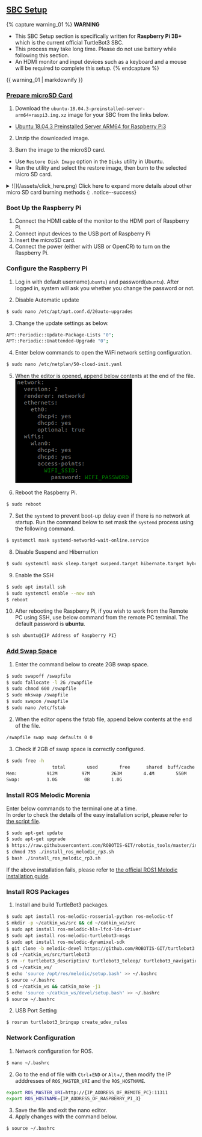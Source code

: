 
<div style="counter-reset: h1 3"></div>
<div style="counter-reset: h2 1"></div>

## [SBC Setup](#sbc-setup)

{% capture warning_01 %}
**WARNING**
- This SBC Setup section is specifically written for **Raspberry Pi 3B+** which is the current official TurtleBot3 SBC.
- This process may take long time. Please do not use battery while following this section.
- An HDMI monitor and input devices such as a keyboard and a mouse will be required to complete this setup.
{% endcapture %}
<div class="notice--danger">{{ warning_01 | markdownify }}</div>

### [Prepare microSD Card](#prepare-microsd-card)
1. Download the `ubuntu-18.04.3-preinstalled-server-arm64+raspi3.img.xz` image for your SBC from the links below.
  - [Ubuntu 18.04.3 Preinstalled Server ARM64 for Raspberry Pi3](http://old-releases.ubuntu.com/releases/18.04.3/ubuntu-18.04.3-preinstalled-server-arm64+raspi3.img.xz)

2. Unzip the downloaded image.

3. Burn the image to the microSD card.
  - Use `Restore Disk Image` option in the `Disks` utility in Ubuntu.
  - Run the utility and select the restore image, then burn to the selected micro SD card.
<details>
<summary id="summary_for_foreins" style="outline: inherit;">
![](/assets/click_here.png) Click here to expand more details about other micro SD card burning methods
{: .notice--success}
</summary>
- You can use the [etcher.io](https://etcher.io/) to burn the image.
- You can also use 'dd' command in Linux or use application 'win32 Disk Imager' in Windows. For a complete guide, refer to the instruction for [Linux](https://elinux.org/RPi_Easy_SD_Card_Setup#Using_the_Linux_command_line) or [Windows](https://elinux.org/RPi_Easy_SD_Card_Setup#Using_the_Win32DiskImager_program).
</details>


### Boot Up the Raspberry Pi
1. Connect the HDMI cable of the monitor to the HDMI port of Raspberry Pi.
2. Connect input devices to the USB port of Raspberry Pi
3. Insert the microSD card.
4. Connect the power (either with USB or OpenCR) to turn on the Raspberry Pi.

### Configure the Raspberry Pi
1. Log in with default username(`ubuntu`) and password(`ubuntu`). After logged in, system will ask you whether you change the password or not.

2. Disable Automatic update
  ```bash
$ sudo nano /etc/apt/apt.conf.d/20auto-upgrades
  ```

3. Change the update settings as below.
  ```bash
APT::Periodic::Update-Package-Lists "0";
APT::Periodic::Unattended-Upgrade "0";
  ```

4. Enter below commands to open the WiFi network setting configuration.
  ```bash
$ sudo nano /etc/netplan/50-cloud-init.yaml
  ```

5. When the editor is opened, append below contents at the end of the file.  
  ![](/assets/images/platform/turtlebot3/setup/ros2_sbc_netcfg.png)

6. Reboot the Raspberry Pi.
  ```bash
$ sudo reboot
  ```

7. Set the `systemd` to prevent boot-up delay even if there is no network at startup. Run the command below to set mask the `systemd` process using the following command.
```bash
$ systemctl mask systemd-networkd-wait-online.service
```

8. Disable Suspend and Hibernation
  ```bash
$ sudo systemctl mask sleep.target suspend.target hibernate.target hybrid-sleep.target
  ```

9. Enable the SSH
  ```bash
$ sudo apt install ssh
$ sudo systemctl enable --now ssh
$ reboot
  ```

10. After rebooting the Raspberry Pi, if you wish to work from the Remote PC using SSH, use below command from the remote PC terminal. The default password is **ubuntu**.
  ```bash
$ ssh ubuntu@{IP Address of Raspberry PI}
  ```

### [Add Swap Space](#add-swap-space)
1. Enter the command below to create 2GB swap space.  
  ```bash
$ sudo swapoff /swapfile
$ sudo fallocate -l 2G /swapfile
$ sudo chmod 600 /swapfile
$ sudo mkswap /swapfile
$ sudo swapon /swapfile
$ sudo nano /etc/fstab
  ```

2. When the editor opens the fstab file, append below contents at the end of the file.
  ```bash
/swapfile swap swap defaults 0 0
  ```

3. Check if 2GB of swap space is correctly configured.
```bash
$ sudo free -h
                 total        used        free      shared  buff/cache   available
Mem:           912M         97M        263M        4.4M        550M        795M
Swap:          1.0G          0B        1.0G
```

### Install ROS Melodic Morenia

Enter below commands to the terminal one at a time.  
In order to check the details of the easy installation script, please refer to [the script file](https://raw.githubusercontent.com/ROBOTIS-GIT/robotis_tools/master/install_ros_melodic_rp3.sh).  
```bash
$ sudo apt-get update
$ sudo apt-get upgrade
$ https://raw.githubusercontent.com/ROBOTIS-GIT/robotis_tools/master/install_ros_melodic_rp3.sh
$ chmod 755 ./install_ros_melodic_rp3.sh
$ bash ./install_ros_melodic_rp3.sh
```

If the above installation fails, please refer to [the official ROS1 Melodic installation guide](http://wiki.ros.org/melodic/Installation/Ubuntu).

### Install ROS Packages
1. Install and build TurtleBot3 packages.
  ```bash
$ sudo apt install ros-melodic-rosserial-python ros-melodic-tf
$ mkdir -p ~/catkin_ws/src && cd ~/catkin_ws/src
$ sudo apt install ros-melodic-hls-lfcd-lds-driver
$ sudo apt install ros-melodic-turtlebot3-msgs
$ sudo apt install ros-melodic-dynamixel-sdk
$ git clone -b melodic-devel https://github.com/ROBOTIS-GIT/turtlebot3.git
$ cd ~/catkin_ws/src/turtlebot3
$ rm -r turtlebot3_description/ turtlebot3_teleop/ turtlebot3_navigation/ turtlebot3_slam/ turtlebot3_example/
$ cd ~/catkin_ws/
$ echo 'source /opt/ros/melodic/setup.bash' >> ~/.bashrc
$ source ~/.bashrc
$ cd ~/catkin_ws && catkin_make -j1
$ echo 'source ~/catkin_ws/devel/setup.bash' >> ~/.bashrc
$ source ~/.bashrc
  ```

2. USB Port Setting
  ```bash
$ rosrun turtlebot3_bringup create_udev_rules
  ```

### Network Configuration
1. Network configuration for ROS.
  ```bash
$ nano ~/.bashrc
  ```
2. Go to the end of file with `Ctrl`+`END` or `Alt`+`/`, then modify the IP adddresses of `ROS_MASTER_URI` and the `ROS_HOSTNAME`.
  ```bash
export ROS_MASTER_URI=http://{IP_ADDRESS_OF_REMOTE_PC}:11311
export ROS_HOSTNAME={IP_ADDRESS_OF_RASPBERRY_PI_3}
  ```
3. Save the file and exit the nano editor.
4. Apply changes with the command below.
  ```bash
$ source ~/.bashrc
  ```
  